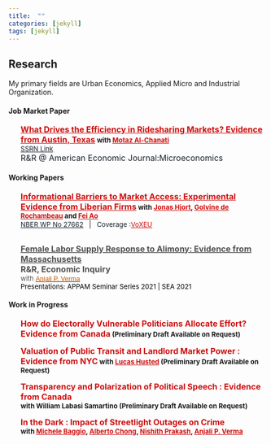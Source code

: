```yaml
---
title:  ""
categories: [jekyll]
tags: [jekyll]
---
```


<h2 id="working-papers"><strong>Research</strong></h2>

<p>My primary fields are Urban Economics, Applied Micro and Industrial Organization.
</p>


<!--
<h3 id="job-market-paper">Job Market Paper</h3>
<ul>
  <h4><b>What drives efficiency in Ridesharing markets?</b>
(<a href=" target="_blank"><em>Draft</em></a>)(<a href="" target="_blank"><em>Slides</em></a>)</h4>
<details><summary>Abstract:</summary><p><font size="2">Abstract here</details>
</ul>
-->
<h4 id="working-papers"><strong>Job Market Paper</strong></h4>
<ul>
  <p><b><font size="3"><span style="color:#505050;"><strong><a href="{{ site.baseurl }}/files/Iyer_JMP.pdf" style="color:#cc0e0e;" target="_blank">What Drives the Efficiency in Ridesharing Markets? Evidence from Austin, Texas</a></strong></span></font> <font size="2">with <a href="https://motazac.github.io/" style="color:#cc0e0e;" target="_blank">Motaz Al-Chanati</a> </font></b>
  <br/><font size="2"><a href="https://papers.ssrn.com/sol3/papers.cfm?abstract_id=3959363" style="color:#17202a;">SSRN Link</a></font>
  <br/><font size="3"><a  style="color:#17202a;">R&R @ American Economic Journal:Microeconomics</a></font></p></ul>

<h4 id="working-papers"><strong>Working Papers</strong></h4>
<ul>
<p><b><font size="3"><span style="color:#505050;"><strong><a href="{{ site.baseurl }}/files/HRIA_april24.pdf" style="color:#cc0e0e;" target="_blank">Informational Barriers to Market Access: Experimental Evidence from Liberian Firms</a></strong></span></font> <font size="2">with <a href="https://sites.google.com/site/jonashjort/" style="color:#cc0e0e;" target="_blank">Jonas Hjort</a>, <a href="https://golvine.com/" style="color:#cc0e0e;" target="_blank">Golvine de Rochambeau</a> and <a href="https://se.linkedin.com/in/fei-ao-56565899" style="color:#cc0e0e;" target="_blank">Fei Ao</a></font></b>
  <br/><font size="2"><a href="https://www.nber.org/papers/w27662?utm_campaign=ntwh" style="color:#17202a;">NBER WP No 27662</a></font> &ensp;| &ensp;<font size="2"><a style="color:#17202a;">Coverage :</a></font><font size="2"><a href="https://voxeu.org/article/informational-barriers-market-access" style="color:#cc0e0e;">VoXEU</a></font></p>

<p style="margin-top:30px;"><strong><a href="{{ site.baseurl }}/files/AlimonyFemaleLaborSupply_VermaIyer2024.pdf" target="_blank"><font size="3" style="color:#505050;">Female Labor Supply Response to Alimony: Evidence from Massachusetts</font></a></strong><br>
<font size="3" style="color:#505050;"><span style="font-weight:bold"><b>R&R, Economic Inquiry </b> </span></font><br> 
<font size="2" style="color:#505050;"> with <a href="https://vinayakiyer.github.io/research/" target="_blank"><font face="Arial" color="#C35900">Anjali P. Verma </font></a></font><br>
<font size="2" style="color:#000000;"> Presentations: APPAM Seminar Series 2021 | SEA 2021 </font></p>
    
</ul>

<!--(<a href=".{{ site.baseurl }}/files/Paper2.pdf" target="_blank"><em>Draft</em></a>)-->
<!---<details><summary>Abstract:</summary><p><font size="2">Evidence suggests that firms in poor countries stagnate because they cannot access
growth-conducive markets. We hypothesize that overlooked heterogeneity in marketing
ability distorts market access. To investigate, we gave a random subset of Liberian
firms vouchers for a week-long program that teaches how to sell to corporations, governments,
and other large buyers. Firms that participate win about three times as
many contracts, but only firms with access to the Internet benefit. We use a simple
model and variation in online and offline demand to show evidence that this is because
ICT dampens traditional information frictions, but not marketing barriers.</font></p></details>
-->

    
<h4 id="work-in-progress"><strong>Work in Progress</strong></h4>
<ul>
<p><b><font size="3"><span style="color:#505050;"><strong><a style="color:#cc0e0e;" target="_blank">How do Electorally Vulnerable Politicians Allocate Effort? Evidence from Canada</a></strong></span></font> <font size="2"> <a style="color:#cc0e0e;"></a> (Preliminary Draft Available on Request) </font></b></p></ul>
<ul>
<p><b><font size="3"><span style="color:#505050;"><strong><a style="color:#cc0e0e;" target="_blank">Valuation of Public Transit and Landlord Market Power : Evidence from NYC</a></strong></span></font> <font size="2">with <a href="https://www.lucashusted.com/home" style="color:#cc0e0e;" target="_blank">Lucas Husted</a> (Preliminary Draft Available on Request) </font></b></p></ul>
<ul>
<p><b><font size="3"><span style="color:#505050;"><strong><a style="color:#cc0e0e;" target="_blank">Transparency and Polarization of Political Speech : Evidence from Canada </a></strong></span></font> <br/> <font size="2">with <a target="_blank">William Labasi Samartino</a> (Preliminary Draft Available on Request) </font></b></p></ul>

<ul>
<p><b><font size="3"><span style="color:#505050;"><strong><a style="color:#cc0e0e;" target="_blank">In the Dark : Impact of Streetlight Outages on Crime </a></strong></span></font> <font size="2"> <br/> with <a href="https://econ.uconn.edu/person/michele-baggio/" style="color:#cc0e0e;" target="_blank">Michele Baggio</a>, <a href="https://aysps.gsu.edu/profile/alberto-chong/" style="color:#cc0e0e;" target="_blank"> Alberto Chong</a>, <a href="https://nishithprakash.com/" style="color:#cc0e0e;" target="_blank"> Nishith Prakash</a>, <a href="https://anjalipverma.github.io/about/" style="color:#cc0e0e;" target="_blank"> Anjali P. Verma </a> </font></b></p></ul>


